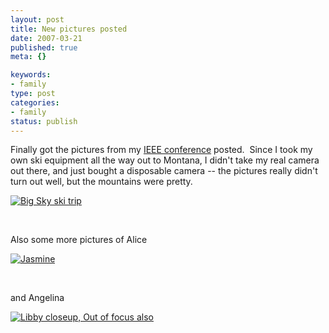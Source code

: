 ```yaml
--- 
layout: post
title: New pictures posted
date: 2007-03-21
published: true
meta: {}

keywords: 
- family
type: post
categories: 
- family
status: publish
---
```



Finally got the pictures from my [IEEE conference](http://blog-family.andyeick.com/2007/03/10/2007+IEEE+Aerospace+Conference.aspx) posted.  Since I took my own ski equipment all the way out to Montana, I didn't take my real camera out there, and just bought a disposable camera -- the pictures really didn't turn out well, but the mountains were pretty.

 

[![Big Sky ski trip](http://media.eick.us/2011/05/428721865_0222149211_m.jpg)](http://www.flickr.com/photos/19429588@N00/428721865/ "Big Sky ski trip")

 

 

 

Also some more pictures of Alice

 

[![Jasmine](http://media.eick.us/2011/05/424698901_1ce6beff7f_m.jpg)](http://www.flickr.com/photos/19429588@N00/424698901/ "Jasmine")

 

 

 

and Angelina

 

[![Libby closeup,  Out of focus also](http://media.eick.us/2011/05/410879102_dc7a4cd9a9_m.jpg)](http://www.flickr.com/photos/19429588@N00/410879102/ "Libby closeup,  Out of focus also")

